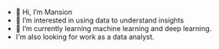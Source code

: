 - 👋 Hi, I’m Mansion
- 👀 I’m interested in using data to understand insights 
- 🌱 I’m currently learning machine learning and deep learning. 
-  I'm also looking for work as a data analyst.

<!---
msl-mlcc/msl-mlcc is a ✨ special ✨ repository because its `README.md` (this file) appears on your GitHub profile.
You can click the Preview link to take a look at your changes.
--->
